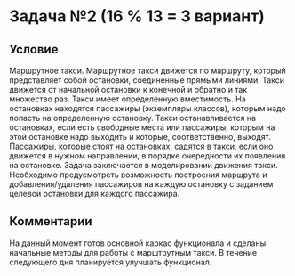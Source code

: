 # Задача №2 (16 % 13 = 3 вариант)
## Условие
Маршрутное такси. Маршрутное такси движется по маршруту, который представляет собой остановки, соединенные прямыми линиями. Такси движется от начальной остановки к конечной и обратно и так множество раз. Такси имеет определенную вместимость. На остановках находятся пассажиры (экземпляры классов), которым надо попасть на определенную остановку. Такси останавливается на остановках, если есть свободные места или пассажиры, которым на этой остановке надо выходить и которые, соответственно, выходят. Пассажиры, которые стоят на остановках, садятся в такси, если оно движется в нужном направлении, в порядке очередности их появления на остановке. Задача заключается в моделировании движения такси. Необходимо предусмотреть возможность построения маршрута и добавления/удаления пассажиров на каждую остановку с заданием целевой остановки для каждого пассажира.

## Комментарии
На данный момент готов основной каркас функционала и сделаны начальные методы для работы с марштрутным такси. В течение следующего дня планируется улучшать функционал.
